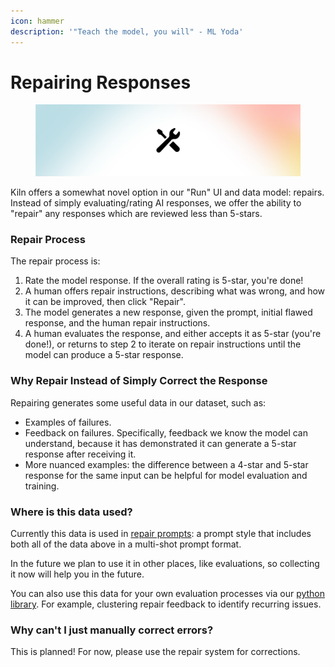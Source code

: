 ```yaml
---
icon: hammer
description: '"Teach the model, you will" - ML Yoda'
---
```


# Repairing Responses

<figure><img src="../.gitbook/assets/Repair.png" alt=""><figcaption></figcaption></figure>

Kiln offers a somewhat novel option in our "Run" UI and data model: repairs. Instead of simply evaluating/rating AI responses, we offer the ability to "repair" any responses which are reviewed less than 5-stars.

### Repair Process

The repair process is:

1. Rate the model response. If the overall rating is 5-star, you're done!
2. A human offers repair instructions, describing what was wrong, and how it can be improved, then click "Repair".
3. The model generates a new response, given the prompt, initial flawed response, and the human repair instructions.
4. A human evaluates the response, and either accepts it as 5-star (you're done!), or returns to step 2 to iterate on repair instructions until the model can produce a 5-star response.

### Why Repair Instead of Simply Correct the Response

Repairing generates some useful data in our dataset, such as:

* Examples of failures.
* Feedback on failures. Specifically, feedback we know the model can understand, because it has demonstrated it can generate a 5-star response after receiving it.
* More nuanced examples: the difference between a 4-star and 5-star response for the same input can be helpful for model evaluation and training.

### Where is this data used?

Currently this data is used in [repair prompts](prompts.md#prompt-builders-prompt-styles): a prompt style that includes both all of the data above in a multi-shot prompt format.

In the future we plan to use it in other places, like evaluations, so collecting it now will help you in the future.

You can also use this data for your own evaluation processes via our [python library](../developers/python-library-quickstart.md). For example, clustering repair feedback to identify recurring issues.

### Why can't I just manually correct errors?

This is planned! For now, please use the repair system for corrections.
